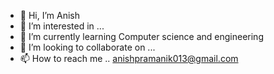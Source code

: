 - 👋 Hi, I’m Anish
- 👀 I’m interested in ...
- 🌱 I’m currently learning Computer science and engineering 
- 💞️ I’m looking to collaborate on ...
- 📫 How to reach me .. anishpramanik013@gmail.com

<!---
Anish013/Anish013 is a ✨ special ✨ repository because its `README.md` (this file) appears on your GitHub profile.
You can click the Preview link to take a look at your changes.
--->
